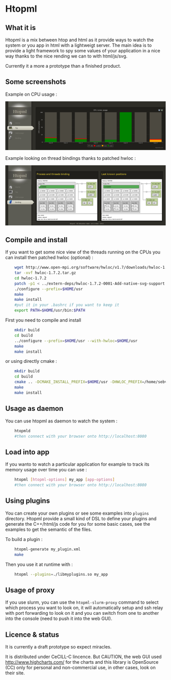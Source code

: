 Htopml
======

What it is
----------

Htopml is a mix between htop and html as it provide ways to watch the system or you app in html with a lightweigt server.
The main idea is to provide a light framework to spy some values of your application in a nice way thanks to
the nice rending we can to with html/js/svg. 

Currently it a more a prototype than a finished product.

Some screenshots
----------------

Example on CPU usage :

![CPU usage](./screens/top.png?raw=true "Example of CPU usage")

Example looking on thread bindings thanks to patched hwloc :

![Thread binding](./screens/thread-binding.png?raw=true "Thread binding")

Compile and install
-------------------

If you want to get some nice view of the threads running on the CPUs you can install then patched hwloc (optional) : 

```sh
	wget http://www.open-mpi.org/software/hwloc/v1.7/downloads/hwloc-1.7.2.tar.gz
	tar -xvf hwloc-1.7.2.tar.gz
	cd hwloc-1.7.2
	patch -p1 < ../extern-deps/hwloc-1.7.2-0001-Add-native-svg-support.patch
	./configure --prefix=$HOME/usr
	make
	make install
	#put it in your .bashrc if you want to keep it
	export PATH=$HOME/usr/bin:$PATH
```

First you need to compile and install

```sh
	mkdir build
	cd build
	../configure --prefix=$HOME/usr --with-hwloc=$HOME/usr
	make
	make install
```

or using directly cmake :

```sh
	mkdir build
	cd build
	cmake .. -DCMAKE_INSTALL_PREFIX=$HOME/usr -DHWLOC_PREFIX=/home/sebv/usr
	make
	make install
```

Usage as daemon
---------------

You can use htopml as daemon to watch the system :

```sh
	htopmld
	#then connect with your browser onto http://localhost:8080
```

Load into app
-------------

If you wanto to watch a particular application for example to track its memory usage over time you can use :

```sh
	htopml [htopml-options] my_app [app-options]
	#then connect with your browser onto http://localhost:8080
```

Using plugins
-------------

You can create your own plugins or see some examples into `plugins` directory. Htopml provide a small kind of DSL
to define your plugins and generate the C++/html/js code for you for some basic cases, see the examples to
get the semantic of the files.

To build a plugin :

```sh
	htopml-generate my_plugin.xml
	make
```

Then you use it at runtime with :

```sh
	htopml --plugins=./libmyplugins.so my_app
```

Usage of proxy
--------------

If you use slurm, you can use the `htopml-slurm-proxy` command to select which process you want to look on, it will automatically setup and ssh
relay with port forwarding to look on it and you can switch from one to another into the console (need to push it into the web GUI).

Licence & status
----------------

It is currently a draft prototype so expect miracles.

It is distributed under CeCILL-C lincence. But CAUTION, the web GUI used http://www.highcharts.com/ for the charts and this library
is OpenSource (CC) only for personal and non-commercial use, in other cases, look on their site.


